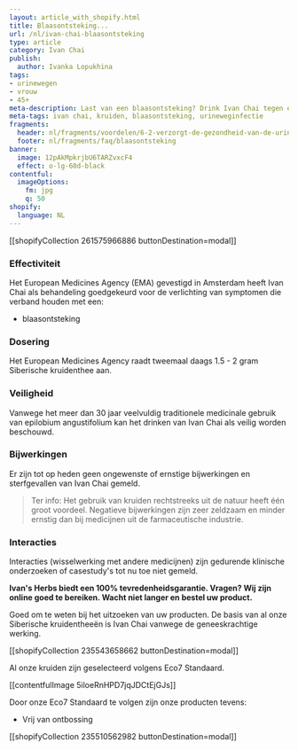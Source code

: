 ```yaml
---
layout: article_with_shopify.html
title: Blaasontsteking...
url: /nl/ivan-chai-blaasontsteking
type: article
category: Ivan Chai
publish:
  author: Ivanka Lopukhina
tags:
- urinewegen
- vrouw
- 45+
meta-description: Last van een blaasontsteking? Drink Ivan Chai tegen een urineweginfectie ofwel blaasontsteking. Benieuwd naar de inzichten?
meta-tags: ivan chai, kruiden, blaasontsteking, urineweginfectie
fragments:
  header: nl/fragments/voordelen/6-2-verzorgt-de-gezondheid-van-de-urinewegen
  footer: nl/fragments/faq/blaasontsteking
banner:
  image: 12pAkMpkrjbU6TARZvxcF4
  effect: o-lg-60d-black
contentful:
  imageOptions:
    fm: jpg
    q: 50
shopify:
  language: NL
---
```

[[shopifyCollection 261575966886 buttonDestination=modal]]

### Effectiviteit

Het European Medicines Agency (EMA) gevestigd in Amsterdam heeft Ivan Chai als behandeling goedgekeurd voor de verlichting van symptomen die verband houden met een:
* blaasontsteking

### Dosering

Het European Medicines Agency raadt tweemaal daags 1.5 - 2 gram Siberische kruidenthee aan.

### Veiligheid

Vanwege het meer dan 30 jaar veelvuldig traditionele medicinale gebruik van epilobium angustifolium kan het drinken van Ivan Chai als veilig worden beschouwd.

### Bijwerkingen

Er zijn tot op heden geen ongewenste of ernstige bijwerkingen en sterfgevallen van Ivan Chai gemeld.

> Ter info: Het gebruik van kruiden rechtstreeks uit de natuur heeft één groot voordeel. Negatieve bijwerkingen zijn zeer zeldzaam en minder ernstig dan bij medicijnen uit de farmaceutische industrie.

### Interacties

Interacties (wisselwerking met andere medicijnen) zijn gedurende klinische onderzoeken of casestudy's tot nu toe niet gemeld.

**Ivan's Herbs biedt een 100% tevredenheidsgarantie. Vragen? Wij zijn online goed te bereiken. Wacht niet langer en bestel uw product.**

Goed om te weten bij het uitzoeken van uw producten. De basis van al onze Siberische kruidentheeën is Ivan Chai vanwege de geneeskrachtige werking.

[[shopifyCollection 235543658662 buttonDestination=modal]]

Al onze kruiden zijn geselecteerd volgens Eco7 Standaard.

[[contentfulImage 5iloeRnHPD7jqJDCtEjGJs]]

Door onze Eco7 Standaard te volgen zijn onze producten tevens:

* Vrij van ontbossing

[[shopifyCollection 235510562982 buttonDestination=modal]]

